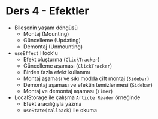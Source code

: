 # Ders 4 - Efektler

- Bileşenin yaşam döngüsü
  - Montaj (Mounting)
  - Güncelleme (Updating)
  - Demontaj (Unmounting)
- `useEffect` Hook'u
  - Efekt oluşturma (`ClickTracker`)
  - Güncelleme aşaması (`ClickTracker`)
  - Birden fazla efekt kullanımı
  - Montaj aşaması ve sıkı modda çift montaj (`Sidebar`)
  - Demontaj aşaması ve efektin temizlenmesi (`Sidebar`)
  - Montaj ve demontaj aşaması (`Timer`)
- LocalStorage ile çalışma `Article Reader` örneğinde
  - Efekt aracılığıyla yazma
  - `useState(callback)` ile okuma
